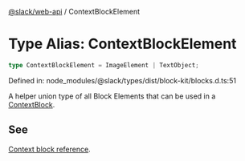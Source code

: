 [@slack/web-api](../index.md) / ContextBlockElement

# Type Alias: ContextBlockElement

```ts
type ContextBlockElement = ImageElement | TextObject;
```

Defined in: node\_modules/@slack/types/dist/block-kit/blocks.d.ts:51

A helper union type of all Block Elements that can be used in a [ContextBlock](../interfaces/ContextBlock.md).

## See

[Context block reference](https://docs.slack.dev/reference/block-kit/blocks/context-block).
